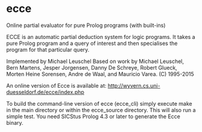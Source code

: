 # ecce
Online partial evaluator for pure Prolog programs (with built-ins)

ECCE is an automatic partial deduction system for logic programs.
It takes a pure Prolog program and a query of interest and then specialises the program for that particular query. 

Implemented by Michael Leuschel
Based on work by Michael Leuschel, Bern Martens, Jesper Jorgensen,
Danny De Schreye, Robert Glueck, Morten Heine Sorensen, Andre de Waal,
and Mauricio Varea.
(C) 1995-2015

An online version of Ecce is available at:
  http://wyvern.cs.uni-duesseldorf.de/ecce/index.php

To build the command-line version of ecce (ecce_cli) simply execute make in the
main directory or within the ecce_source directory. This will also run a simple test.
You need SICStus Prolog 4.3 or later to generate the Ecce binary.